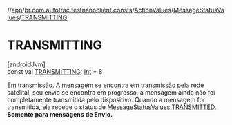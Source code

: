 //[app](../../../../index.md)/[br.com.autotrac.testnanoclient.consts](../../index.md)/[ActionValues](../index.md)/[MessageStatusValues](index.md)/[TRANSMITTING](-t-r-a-n-s-m-i-t-t-i-n-g.md)

# TRANSMITTING

[androidJvm]\
const val [TRANSMITTING](-t-r-a-n-s-m-i-t-t-i-n-g.md): [Int](https://kotlinlang.org/api/latest/jvm/stdlib/kotlin/-int/index.html) = 8

Em transmissão. A mensagem se encontra em transmissão pela rede satelital, seu envio se encontra em progresso, a mensagem ainda não foi completamente transmitida pelo dispositivo. Quando a mensagem for transmitida, ela recebe o status de [MessageStatusValues.TRANSMITTED](-t-r-a-n-s-m-i-t-t-e-d.md). **Somente para mensagens de Envio.**
